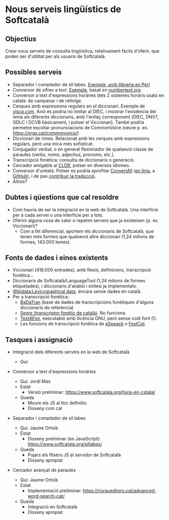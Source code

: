 # Nous serveis lingüístics de Softcatalà

## Objectius
Crear nous serveis de consulta lingüística, relativament fàcils d'oferir, que poden ser d'utilitat per als usuaris de Softcatalà.

## Possibles serveis
* Separador i comptador de síl·labes. [Exemple, amb llibreria en Perl](https://riuraueditors.cat/separa-sillabes/) 
* Conversor de xifres a text. [Exemple](https://gent.softcatala.org/jmontane/coses/numbertext/), basat en [numbertext.org](https://numbertext.github.io/)
* Conversor a text d'expressions horàries dels 2 sistemes horaris usats en català: de campanar i de rellotge. 
* Cerques amb expressions regulars en el diccionari. Exemple de [visca.com](https://visca.com/dr/). Això es podria no limitar al DIEC, i mostrar l'existència del lema als diferents diccionaris, amb l'enllaç corresponent (DIEC, DNV?, GDLC i DCVB bàsicament, i potser el Viccionari). També podria permetre escoltar pronunciacions de CommonVoice (veure p. ex. https://orga.cat/commonvoice/)
* Diccionari de rimes. Relacionat amb les cerques amb expressions regulars, però una mica més sofisticat. 
* Conjugador verbal, o en general flexionador de qualsevol classe de paraules (verbs, noms, adjectius, pronoms, etc.). 
* Transcripció fonètica: consulta de diccionaris o generació. 
* Cercador amigable al [CLDR](http://cldr.unicode.org/), potser en diversos idiomes.
* Conversor d'unitats. Potser es podria aprofitar [ConvertAll](http://convertall.bellz.org/) ([en línia](http://convertall-js.bellz.org/), a [GitHub](https://github.com/doug-101/ConvertAll-js)), i de pas [contribuir la traducció](https://github.com/doug-101/ConvertAll/issues/8).
* Altres?

## Dubtes i qüestions que cal resoldre

* Com hauria de ser la integració en la web de Softcatalà. Una interfície per a cada servei o una interfície per a tots. 
* Oferim alguna cosa de valor o repetim serveis que ja existeixen (p. ex. Viccionari)?
  * Com a fet diferencial, aportem els diccionaris de Softcatalà, que tenen més formes que qualsevol altre diccionari (1,24 milions de formes, 143.000 lemes).

## Fonts de dades i eines existents
* Viccionari (418.000 entrades), amb flexió, definicions, transcripció fonètica...
* Diccionaris de Softcatalà/LanguageTool (1,24 milions de formes etiquetades), i diccionaris d'anàlisi i síntesi ja implementats. 
* [Wikidata:Lexicographical data](https://www.wikidata.org/wiki/Wikidata:Lexicographical_data), encara sense dades en català.
* Per a transcripció fonètica: 
  * [BaDaTran](http://latel.upf.edu/cgi-bin/BaDaTran.cgi) (base de dades de transcripcions fonètiques d'alguns diccionaris de referència)
  * [Segre (transcriptor fonètic de català)](http://nlp.lsi.upc.edu/freeling/demo/segre.php). No funciona.
  * [TextAFon](https://sites.google.com/site/juanmariagarrido/research/projects-1/texafon), executable amb llicència GNU, però sense codi font (!).
  * Les funcions de transcripció fonètica de [eSpeack](http://espeak.sourceforge.net/) o [FestCat](http://festcat.talp.cat/).

## Tasques i assignació
* Integració dels diferents serveis en la web de Softcatalà 
  * Qui: 
  
* Conversor a text d'expressions horàries
  * Qui: Jordi Mas
  * Estat
    * Versió preliminar: https://www.softcatala.org/hora-en-catala/
  * Queda
    * Moure els JS al lloc definitiu
    * Disseny com cal

* Separador i comptador de síl·labes
  * Qui: Jaume Ortolà
  * Estat
    * Disseny preliminar (en JavaScript): https://www.softcatala.org/sillabes/
  * Queda
    * Pujars els fitxers JS al servidor de Softcatalà
    * Disseny apropiat
    
* Cercador avançat de paraules
  * Qui: Jaume Ortolà
  * Estat
    * Implementació preliminar: https://riuraueditors.cat/advanced-word-search-cat/
  * Queda
    * Integració en Softcatalà
    * Disseny apropiat
